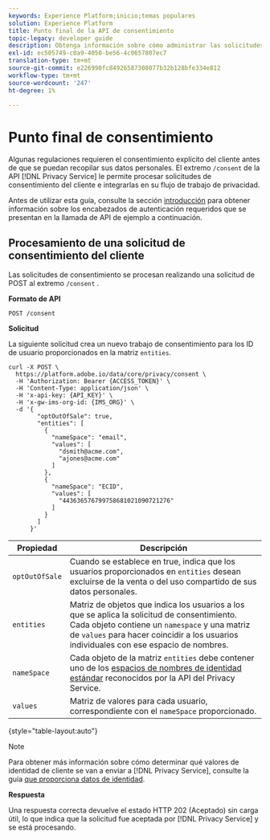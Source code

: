 ```yaml
---
keywords: Experience Platform;inicio;temas populares
solution: Experience Platform
title: Punto final de la API de consentimiento
topic-legacy: developer guide
description: Obtenga información sobre cómo administrar las solicitudes de consentimiento del cliente para aplicaciones de Experience Cloud mediante la API de Privacy Service.
exl-id: ec505749-c0a9-4050-be56-4c0657807ec7
translation-type: tm+mt
source-git-commit: e226990fc84926587308077b32b128bfe334e812
workflow-type: tm+mt
source-wordcount: '247'
ht-degree: 1%

---
```


# Punto final de consentimiento

Algunas regulaciones requieren el consentimiento explícito del cliente antes de que se puedan recopilar sus datos personales. El extremo `/consent` de la API [!DNL Privacy Service] le permite procesar solicitudes de consentimiento del cliente e integrarlas en su flujo de trabajo de privacidad.

Antes de utilizar esta guía, consulte la sección [introducción](./getting-started.md) para obtener información sobre los encabezados de autenticación requeridos que se presentan en la llamada de API de ejemplo a continuación.

## Procesamiento de una solicitud de consentimiento del cliente

Las solicitudes de consentimiento se procesan realizando una solicitud de POST al extremo `/consent` .

**Formato de API**

```http
POST /consent
```

**Solicitud**

La siguiente solicitud crea un nuevo trabajo de consentimiento para los ID de usuario proporcionados en la matriz `entities`.

```shell
curl -X POST \
  https://platform.adobe.io/data/core/privacy/consent \
  -H 'Authorization: Bearer {ACCESS_TOKEN}' \
  -H 'Content-Type: application/json' \
  -H 'x-api-key: {API_KEY}' \
  -H 'x-gw-ims-org-id: {IMS_ORG}' \
  -d '{
        "optOutOfSale": true,
        "entities": [
          {
            "nameSpace": "email",
            "values": [
              "dsmith@acme.com",
              "ajones@acme.com"
            ]
          },
          {
            "nameSpace": "ECID",
            "values": [
              "443636576799758681021090721276"
            ]
          }
        ]
      }'
```

| Propiedad | Descripción |
| --- | --- |
| `optOutOfSale` | Cuando se establece en true, indica que los usuarios proporcionados en `entities` desean excluirse de la venta o del uso compartido de sus datos personales. |
| `entities` | Matriz de objetos que indica los usuarios a los que se aplica la solicitud de consentimiento. Cada objeto contiene un `namespace` y una matriz de `values` para hacer coincidir a los usuarios individuales con ese espacio de nombres. |
| `nameSpace` | Cada objeto de la matriz `entities` debe contener uno de los [espacios de nombres de identidad estándar](./appendix.md#standard-namespaces) reconocidos por la API del Privacy Service. |
| `values` | Matriz de valores para cada usuario, correspondiente con el `nameSpace` proporcionado. |

{style=&quot;table-layout:auto&quot;}

>[!NOTE]
>
>Para obtener más información sobre cómo determinar qué valores de identidad de cliente se van a enviar a [!DNL Privacy Service], consulte la guía [que proporciona datos de identidad](../identity-data.md).

**Respuesta**

Una respuesta correcta devuelve el estado HTTP 202 (Aceptado) sin carga útil, lo que indica que la solicitud fue aceptada por [!DNL Privacy Service] y se está procesando.
